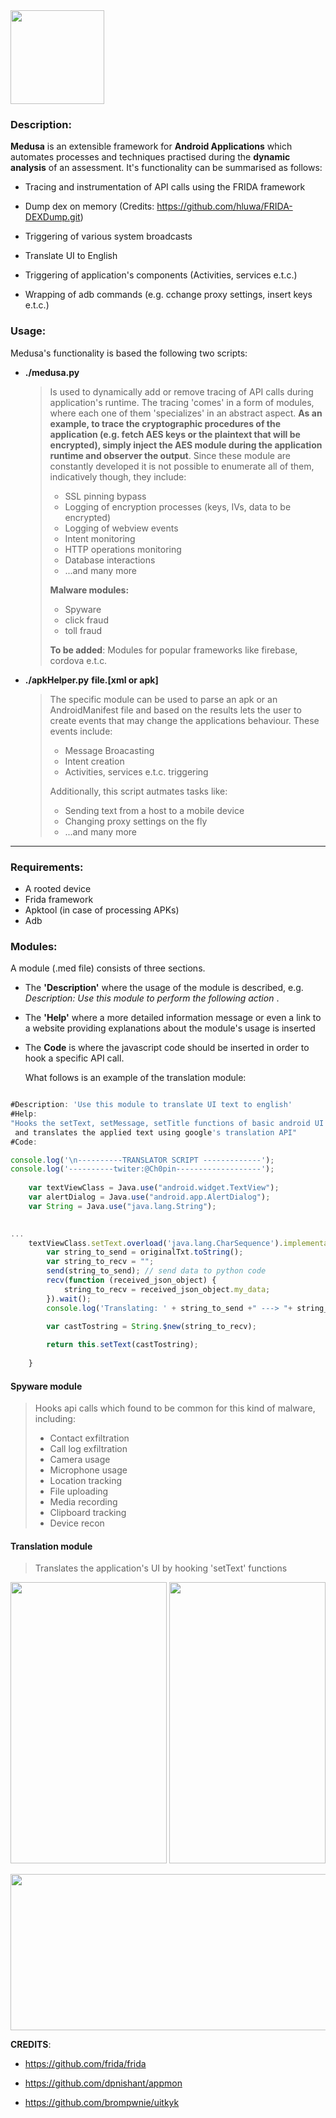 

<img src="https://raw.githubusercontent.com/Ch0pin/medusa/master/libraries/logo.png" width="150" height="150">

### Description:

**Medusa** is an extensible framework for **Android Applications** which automates processes and techniques practised during the **dynamic analysis** of an assessment.  It's functionality can be summarised as follows:

- Tracing and instrumentation of API calls using the FRIDA framework

- Dump dex on memory (Credits: https://github.com/hluwa/FRIDA-DEXDump.git)

- Triggering of various system broadcasts

- Translate UI to English

- Triggering of application's components (Activities, services e.t.c.)

- Wrapping of adb commands (e.g. cchange proxy settings, insert keys e.t.c.)

  

### Usage:

Medusa's functionality is based the following two scripts:

- **./medusa.py** 

  > Is used to dynamically add or remove tracing of API calls during application's runtime. The tracing 'comes' in a form of modules, where each one of them 'specializes' in an abstract aspect. **As an example, to trace the cryptographic procedures of the application (e.g.  fetch AES keys or the plaintext that will be encrypted), simply inject the AES module during the application runtime and observer the output**. Since these module are constantly developed it is not possible to enumerate all of them, indicatively though, they include:
  >
  > -  SSL pinning bypass
  > - Logging of encryption processes (keys, IVs, data to be encrypted)
  > - Logging of webview events
  > - Intent monitoring 
  > - HTTP operations monitoring
  > - Database interactions
  > - ...and many more
  >
  > **Malware modules:**
  >
  > - Spyware
  > - click fraud
  > - toll fraud
  >
  > **To be added**: Modules for popular frameworks like firebase, cordova e.t.c.

- **./apkHelper.py** **file.[xml or apk]**

  > The specific module can be used to parse an apk or an AndroidManifest file and based on the results lets the user to create events that may change the applications behaviour. These events include:
  >
  > - Message Broacasting
  > - Intent creation
  > - Activities, services e.t.c. triggering 
  >
  > Additionally, this script autmates tasks like:
  >
  > - Sending text from a host to a mobile device
  > - Changing proxy settings on the fly 
  > - ...and many more

****



### Requirements:

- A rooted device
- Frida framework
- Apktool (in case of processing APKs)
- Adb

### Modules:

A module (.med file) consists of three sections. 

- The **'Description'** where the usage of the module is described, e.g. *Description: Use this module to perform the following action* . 

- The **'Help'** where a more detailed information message or even a link to a website providing explanations about the module's usage is inserted

- The **Code** is where the javascript code should be inserted in order to hook a specific API call. 

  What follows is an example of the translation module:

```js

#Description: 'Use this module to translate UI text to english'
#Help: 
"Hooks the setText, setMessage, setTitle functions of basic android UI components 
 and translates the applied text using google's translation API"
#Code:

console.log('\n----------TRANSLATOR SCRIPT -------------');
console.log('----------twiter:@Ch0pin-------------------');
   
    var textViewClass = Java.use("android.widget.TextView");
    var alertDialog = Java.use("android.app.AlertDialog");
    var String = Java.use("java.lang.String");
   

...
    textViewClass.setText.overload('java.lang.CharSequence').implementation = function (originalTxt) {
        var string_to_send = originalTxt.toString();
        var string_to_recv = "";
        send(string_to_send); // send data to python code
        recv(function (received_json_object) {
            string_to_recv = received_json_object.my_data;
        }).wait(); 
        console.log('Translating: ' + string_to_send +" ---> "+ string_to_recv)
  
        var castTostring = String.$new(string_to_recv);

        return this.setText(castTostring);
 
    }

```

#### Spyware module

> Hooks api calls which found to be common for this kind of malware, including:
>
> - Contact exfiltration 
> - Call log exfiltration
> - Camera usage
> - Microphone usage
> - Location tracking
> - File uploading
> - Media recording
> - Clipboard tracking
> - Device recon



#### Translation module

> Translates the application's UI by hooking 'setText' functions 



<img src="https://user-images.githubusercontent.com/4659186/86785673-e59bbd00-c05a-11ea-8fb0-9c3f86043104.png" width="250" height="450">                             <img src="https://user-images.githubusercontent.com/4659186/86785688-e9c7da80-c05a-11ea-838f-e4c7568c7c2a.png" width="250" height="450">     



<img src="https://user-images.githubusercontent.com/4659186/86785693-eb919e00-c05a-11ea-901e-8cc180d6274a.png" width="550" height="250">







**CREDITS**:

- https://github.com/frida/frida

- https://github.com/dpnishant/appmon
- https://github.com/brompwnie/uitkyk



